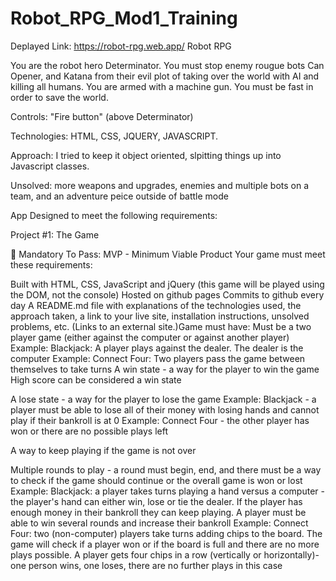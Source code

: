 # Robot_RPG_Mod1_Training

Deplayed Link: https://robot-rpg.web.app/
Robot RPG

You are the robot hero Determinator. You must stop enemy rougue bots Can Opener, and Katana from their evil plot of 
taking over the world with AI and killing all humans.
You are armed with a machine gun. You must be fast in order to save the world.

Controls: "Fire button" (above Determinator)

Technologies: HTML, CSS, JQUERY, JAVASCRIPT.

Approach: I tried to keep it object oriented, slpitting things up into Javascript classes. 

Unsolved: more weapons and upgrades, enemies and multiple bots on a team, and an adventure peice outside of battle mode

App Designed to meet the following requirements:

Project #1: The Game

🔴 Mandatory To Pass:
MVP - Minimum Viable Product
Your game must meet these requirements:

Built with HTML, CSS, JavaScript and jQuery (this game will be played using the DOM, not the console)
Hosted on github pages
Commits to github every day
A README.md file with explanations of the technologies used, the approach taken, a link to your live site, installation instructions, unsolved problems, etc.
 (Links to an external site.)Game must have:
Must be a two player game (either against the computer or against another player)
Example: Blackjack: A player plays against the dealer. The dealer is the computer
Example: Connect Four: Two players pass the game between themselves to take turns
A win state - a way for the player to win the game
High score can be considered a win state

A lose state - a way for the player to lose the game
Example: Blackjack - a player must be able to lose all of their money with losing hands and cannot play if their bankroll is at 0
Example: Connect Four - the other player has won or there are no possible plays left

A way to keep playing if the game is not over

Multiple rounds to play - a round must begin, end, and there must be a way to check if the game should continue or the overall game is won or lost
Example: Blackjack: a player takes turns playing a hand versus a computer - the player's hand can either win, lose or tie the dealer. If the player has enough money in their bankroll they can keep playing. A player must be able to win several rounds and increase their bankroll
Example: Connect Four: two (non-computer) players take turns adding chips to the board. The game will check if a player won or if the board is full and there are no more plays possible. A player gets four chips in a row (vertically or horizontally)- one person wins, one loses, there are no further plays in this case
